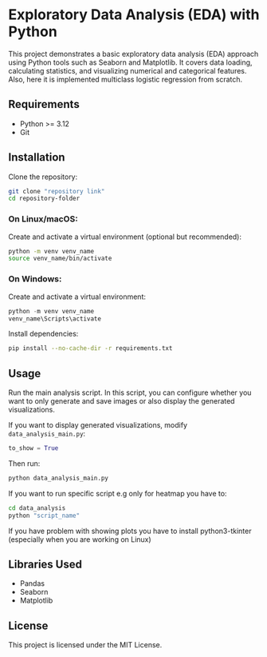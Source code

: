 # Exploratory Data Analysis (EDA) with Python

This project demonstrates a basic exploratory data analysis (EDA) approach using Python tools such as Seaborn and Matplotlib. It covers data loading, calculating statistics, and visualizing numerical and categorical features.
Also, here it is implemented multiclass logistic regression from scratch.
## Requirements
- Python >= 3.12
- Git

## Installation
Clone the repository:
```bash
git clone "repository link"
cd repository-folder
```

### On Linux/macOS:
Create and activate a virtual environment (optional but recommended):
```bash
python -m venv venv_name
source venv_name/bin/activate
```

### On Windows:
Create and activate a virtual environment:
```powershell
python -m venv venv_name
venv_name\Scripts\activate
```

Install dependencies:
```bash
pip install --no-cache-dir -r requirements.txt
```

## Usage
Run the main analysis script. In this script, you can configure whether you want to only generate and save images or also display the generated visualizations.

If you want to display generated visualizations, modify `data_analysis_main.py`:
```python
to_show = True
```
Then run:
```bash
python data_analysis_main.py
```

If you want to run specific script e.g only for heatmap 
you have to:
```bash
cd data_analysis
python "script_name"
```
If you have problem with showing  plots you have to install python3-tkinter (especially when you are working on Linux)
## Libraries Used
- Pandas
- Seaborn
- Matplotlib

## License
This project is licensed under the MIT License.

